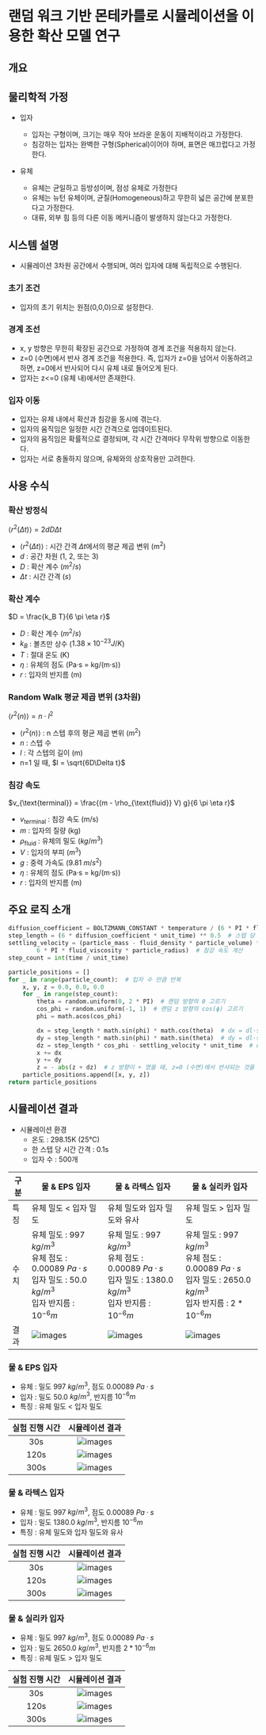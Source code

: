 # 랜덤 워크 기반 몬테카를로 시뮬레이션을 이용한 확산 모델 연구

## 개요

## 물리학적 가정

- 입자
  - 입자는 구형이며, 크기는 매우 작아 브라운 운동이 지배적이라고 가정한다.
  - 침강하는 입자는 완벽한 구형(Spherical)이어야 하며, 표면은 매끄럽다고 가정한다.

- 유체
  - 유체는 균일하고 등방성이며, 점성 유체로 가정한다
  - 유체는 뉴턴 유체이며, 균질(Homogeneous)하고 무한히 넓은 공간에 분포한다고 가정한다.
  - 대류, 외부 힘 등의 다른 이동 메커니즘이 발생하지 않는다고 가정한다.

## 시스템 설명

- 시뮬레이션 3차원 공간에서 수행되며, 여러 입자에 대해 독립적으로 수행된다.

### 초기 조건

- 입자의 초기 위치는 원점(0,0,0)으로 설정한다.

### 경계 조선

- x, y 방향은 무한히 확장된 공간으로 가정하여 경계 조건을 적용하지 않는다.
- z=0 (수면)에서 반사 경계 조건을 적용한다. 즉, 입자가 z=0을 넘어서 이동하려고 하면, z=0에서 반사되어 다시 유체 내로 들어오게 된다.
- 압자는 z<=0 (유체 내)에서만 존재한다.

### 입자 이동

- 입자는 유체 내에서 확산과 침강을 동시에 겪는다.
- 입자의 움직임은 일정한 시간 간격으로 업데이트된다.
- 입자의 움직임은 확률적으로 결정되며, 각 시간 간격마다 무작위 방향으로 이동한다.
- 입자는 서로 충돌하지 않으며, 유체와의 상호작용만 고려한다.

## 사용 수식

### 확산 방정식

$\langle r^2(\Delta t) \rangle = 2 d D \Delta t$

- $\langle r^2(\Delta t) \rangle$ : 시간 간격 $\Delta t$에서의 평균 제곱 변위 (m$^2$)
- $d$ : 공간 차원 (1, 2, 또는 3)
- $D$ : 확산 계수 ($m^2/s$)
- $\Delta t$ : 시간 간격 ($s$)

### 확산 계수

$D = \frac{k_B T}{6 \pi \eta r}$

- $D$ : 확산 계수 ($m^2/s$)
- $k_B$ : 볼츠만 상수 ($1.38 \times 10^{-23} J/K$)
- $T$ : 절대 온도 (K)
- $\eta$ : 유체의 점도 (Pa·s = kg/(m·s))
- $r$ : 입자의 반지름 (m)

### Random Walk 평균 제곱 변위 (3차원)

$\langle r^2(n) \rangle = n \cdot l^2$

- $\langle r^2(n) \rangle$ : n 스텝 후의 평균 제곱 변위 ($m^2$)
- $n$ : 스텝 수
- $l$ : 각 스텝의 길이 (m)
- n=1 일 때, $l = \sqrt{6D\Delta t}$

### 침강 속도

$v_{\text{terminal}} = \frac{(m - \rho_{\text{fluid}} V) g}{6 \pi \eta r}$

- $v_{\text{terminal}}$ : 침강 속도 (m/s)
- $m$ : 입자의 질량 (kg)
- $\rho_{\text{fluid}}$ : 유체의 밀도 ($kg/m^3$)
- $V$ : 입자의 부피 ($m^3$)
- $g$ : 중력 가속도 (9.81 $m/s^2$)
- $\eta$ : 유체의 점도 (Pa·s = kg/(m·s))
- $r$ : 입자의 반지름 (m)

## 주요 로직 소개

```python
diffusion_coefficient = BOLTZMANN_CONSTANT * temperature / (6 * PI * fluid_viscosity * particle_radius)  # 확산 계수 D 계산
step_length = (6 * diffusion_coefficient * unit_time) ** 0.5  # 스텝 당 이동 거리 계산
settling_velocity = (particle_mass - fluid_density * particle_volume) * GRAVITY_ACCELERATION / (
        6 * PI * fluid_viscosity * particle_radius)  # 침강 속도 계산
step_count = int(time / unit_time)

particle_positions = []
for _ in range(particle_count):  # 입자 수 만큼 반복
    x, y, z = 0.0, 0.0, 0.0
    for _ in range(step_count):
        theta = random.uniform(0, 2 * PI)  # 랜덤 방향의 θ 고르기
        cos_phi = random.uniform(-1, 1)  # 랜덤 z 방향의 cos(ϕ) 고르기
        phi = math.acos(cos_phi)

        dx = step_length * math.sin(phi) * math.cos(theta)  # dx = dl⋅sin(ϕ)⋅cos(θ)
        dy = step_length * math.sin(phi) * math.sin(theta)  # dy = dl⋅sin(ϕ)⋅sin(θ)
        dz = step_length * cos_phi - settling_velocity * unit_time  # dz = dl⋅cos(ϕ) - vs⋅dt (침강 고려)
        x += dx
        y += dy
        z = - abs(z + dz)  # z 방향이 + 였을 때, z=0 (수면)에서 반사되는 것을 고려
    particle_positions.append([x, y, z])
return particle_positions
```

## 시뮬레이션 결과

- 시뮬레이션 환경
  - 온도 : 298.15K (25℃)
  - 한 스텝 당 시간 간격 : 0.1s
  - 입자 수 : 500개

| 구분 | 물 & EPS 입자                                                                                           | 물 & 라텍스 입자                                                                                             | 물 & 실리카 입자                                                                                               |
|----|------------------------------------------------------------------------------------------------------|--------------------------------------------------------------------------------------------------------|----------------------------------------------------------------------------------------------------------|
| 특징 | 유체 밀도 < 입자 밀도                                                                                        | 유체 밀도와 입자 밀도와 유사                                                                                       | 유체 밀도 > 입자 밀도                                                                                            |
| 수치 | 유체 밀도 : 997 $kg/m^3$ <br> 유체 점도 : 0.00089 $Pa·s$ <br> 입자 밀도 : 50.0 $kg/m^3$ <br> 입자 반지름 : $10^{-6}m$ | 유체 밀도 : 997 $kg/m^3$ <br> 유체 점도 : 0.00089 $Pa·s$ <br> 입자 밀도 : 1380.0 $kg/m^3$ <br> 입자 반지름 : $10^{-6}m$ | 유체 밀도 : 997 $kg/m^3$ <br> 유체 점도 : 0.00089 $Pa·s$ <br> 입자 밀도 : 2650.0 $kg/m^3$ <br> 입자 반지름 : $2*10^{-6}m$ |
| 결과 | ![images](docs/EPS_Particles_in_Water.png)                                                           | ![images](docs/Latex_Particles_in_Water.png)                                                           | ![images](docs/Silica_Particles_in_Water.png)                                                            |

### 물 & EPS 입자

- 유체 : 밀도 997 $kg/m^3$, 점도 0.00089 $Pa·s$
- 입자 : 밀도 50.0 $kg/m^3$, 반지름 $10^{-6}m$
- 특징 : 유체 밀도 < 입자 밀도

| 실험 진행 시간 |                      시뮬레이션 결과                       |
|:--------:|:---------------------------------------------------:|
|   30s    | ![images](./images/EPS_Particles_in_Water_030s.png) |
|   120s   | ![images](./images/EPS_Particles_in_Water_120s.png) |
|   300s   | ![images](./images/EPS_Particles_in_Water_300s.png) |

### 물 & 라텍스 입자

- 유체 : 밀도 997 $kg/m^3$, 점도 0.00089 $Pa·s$
- 입자 : 밀도 1380.0 $kg/m^3$, 반지름 $10^{-6}m$
- 특징 : 유체 밀도와 입자 밀도와 유사

| 실험 진행 시간 |                       시뮬레이션 결과                        |
|:--------:|:-----------------------------------------------------:|
|   30s    | ![images](./images/Latex_Particles_in_Water_030s.png) |
|   120s   | ![images](./images/Latex_Particles_in_Water_120s.png) |
|   300s   | ![images](./images/Latex_Particles_in_Water_300s.png) |

### 물 & 실리카 입자

- 유체 : 밀도 997 $kg/m^3$, 점도 0.00089 $Pa·s$
- 입자 : 밀도 2650.0 $kg/m^3$, 반지름 $2*10^{-6}m$
- 특징 : 유체 밀도 > 입자 밀도

| 실험 진행 시간 |                        시뮬레이션 결과                        |
|:--------:|:------------------------------------------------------:|
|   30s    | ![images](./images/Silica_Particles_in_Water_030s.png) |
|   120s   | ![images](./images/Silica_Particles_in_Water_120s.png) |
|   300s   | ![images](./images/Silica_Particles_in_Water_300s.png) |

